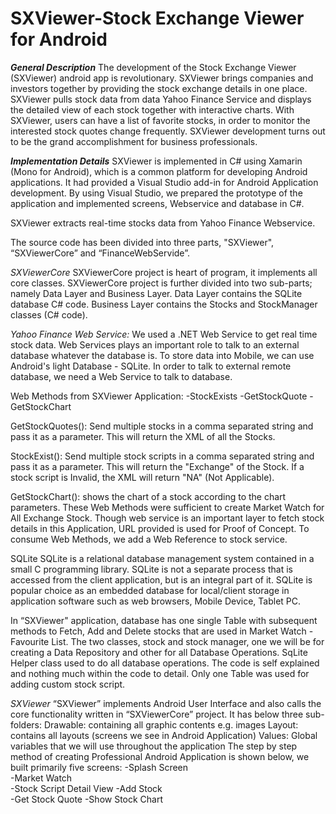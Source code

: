 # SXViewer-Stock Exchange Viewer for Android

***General Description***
The development of the Stock Exchange Viewer (SXViewer) android app is revolutionary. SXViewer brings companies and investors together by providing the stock exchange details in one place. SXViewer pulls stock data from data Yahoo Finance Service and displays the detailed view of each stock together with interactive charts. With SXViewer, users can have a list of favorite stocks, in order to monitor the interested stock quotes change frequently. SXViewer development turns out to be the grand accomplishment for business professionals.

***Implementation Details***
SXViewer is implemented in C# using Xamarin (Mono for Android), which is a common platform for developing Android applications. It had provided a Visual Studio add-in for Android Application development. By using Visual Studio, we prepared the prototype of the application and implemented screens, Webservice and database in C#.

SXViewer extracts real-time stocks data from Yahoo Finance Webservice. 

The source code has been divided into three parts, "SXViewer", “SXViewerCore” and “FinanceWebServide”. 

*SXViewerCore*
SXViewerCore project is heart of program, it implements all core classes. SXViewerCore project is further divided into two sub-parts; namely Data Layer and Business Layer.
Data Layer contains the SQLite database C# code.
Business Layer contains the Stocks and StockManager classes (C# code).

*Yahoo Finance Web Service:*
We used a .NET Web Service to get real time stock data. Web Services plays an important role to talk to an external database whatever the database is. To store data into Mobile, we can use Android's light Database - SQLite. In order to talk to external remote database, we need a Web Service to talk to database. 

Web Methods from SXViewer Application:
-StockExists 
-GetStockQuote
-GetStockChart 

GetStockQuotes(): Send multiple stocks in a comma separated string and pass it as a parameter. This will return the XML of all the Stocks.

StockExist(): Send multiple stock scripts in a comma separated string and pass it as a parameter. This will return the "Exchange" of the Stock. If a stock script is Invalid, the XML will return "NA" (Not Applicable). 

GetStockChart(): shows the chart of a stock according to the chart parameters. 
These Web Methods were sufficient to create Market Watch for All Exchange Stock. Though web service is an important layer to fetch stock details in this Application, URL provided is used for Proof of Concept. To consume Web Methods, we add a Web Reference to stock service.

SQLite
SQLite is a relational database management system contained in a small C programming library. SQLite is not a separate process that is accessed from the client application, but is an integral part of it. SQLite is popular choice as an embedded database for local/client storage in application software such as web browsers, Mobile Device, Tablet PC. 

In “SXViewer" application,  database has one single Table with subsequent methods to Fetch, Add and Delete stocks that are used in  Market Watch - Favourite List.
The two classes, stock and stock manager, one we will be for creating a Data Repository and other for all Database Operations.
SqLite Helper class used to do all database operations. The code is self explained and nothing much within the code to detail. 
Only one Table was used for adding custom stock script. 

*SXViewer*
“SXViewer” implements Android User Interface and also calls the core functionality written in “SXViewerCore” project. 
It has below three sub-folders:
Drawable: containing all graphic contents e.g. images 
Layout: contains all layouts (screens we see in Android Application)
Values: Global variables that we will use throughout the application 
The step by step method of creating Professional Android Application is shown below, we built primarily five screens: 
-Splash Screen  
-Market Watch  
-Stock Script Detail View 
-Add Stock  
-Get Stock Quote 
-Show Stock Chart
